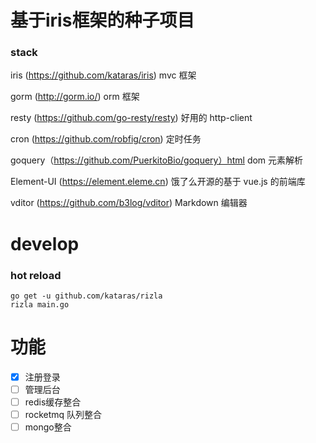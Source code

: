 # 基于iris框架的种子项目
### stack

iris (https://github.com/kataras/iris) mvc 框架

gorm (http://gorm.io/) orm 框架

resty (https://github.com/go-resty/resty) 好用的 http-client

cron (https://github.com/robfig/cron) 定时任务

goquery（https://github.com/PuerkitoBio/goquery）html dom 元素解析

Element-UI (https://element.eleme.cn) 饿了么开源的基于 vue.js 的前端库

vditor (https://github.com/b3log/vditor) Markdown 编辑器

# develop

### hot reload
```shell script
go get -u github.com/kataras/rizla
rizla main.go
```


# 功能
- [x] 注册登录
- [ ] 管理后台
- [ ] redis缓存整合
- [ ] rocketmq 队列整合
- [ ] mongo整合

